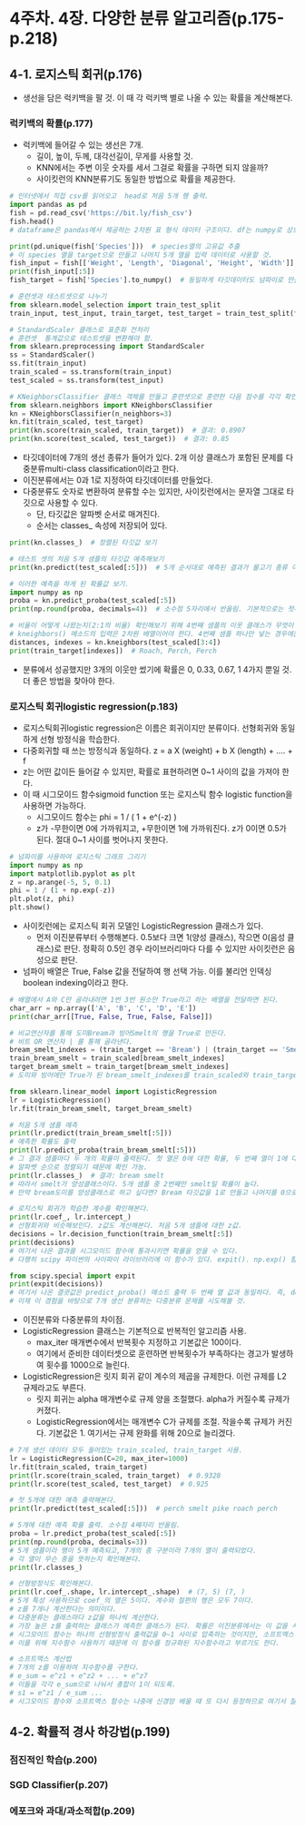 # 4주차. 4장. 다양한 분류 알고리즘(p.175-p.218)

## 4-1. 로지스틱 회귀(p.176)
- 생선을 담은 럭키백을 팔 것. 이 때 각 럭키백 별로 나올 수 있는 확률을 계산해본다.
### 럭키백의 확률(p.177)
- 럭키백에 들어갈 수 있는 생선은 7개.
  - 길이, 높이, 두께, 대각선길이, 무게를 사용할 것.
  - KNN에서는 주변 이웃 숫자를 세서 그걸로 확률을 구하면 되지 않을까?
  - 사이킷런의 KNN분류기도 동일한 방법으로 확률을 제공한다.
```python
# 인터넷에서 직접 csv를 읽어오고  head로 처음 5개 행 출력.
import pandas as pd
fish = pd.read_csv('https://bit.ly/fish_csv')
fish.head()
# dataframe은 pandas에서 제공하는 2차원 표 형식 데이터 구조이다. df는 numpy로 상호 변환이 쉽고 사이킷런과도 호환성 좋음.

print(pd.unique(fish['Species']))  # species열의 고유값 추출
# 이 species 열을 target으로 만들고 나머지 5개 열을 입력 데이터로 사용할 것.
fish_input = fish[['Weight', 'Length', 'Diagonal', 'Height', 'Width']].to_numpy()  # 넘파이로 바꿔서 fish_input에 저장하기.
print(fish_input[:5])
fish_target = fish['Species'].to_numpy()  # 동일하게 타깃데이터도 넘파이로 만들기.

# 훈련셋과 테스트셋으로 나누기
from sklearn.model_selection import train_test_split
train_input, test_input, train_target, test_target = train_test_split(fish_input, fish_target, random_state = 42)

# StandardScaler 클래스로 표준화 전처리
# 훈련셋  통계값으로 테스트셋을 변환해야 함.
from sklearn.preprocessing import StandardScaler
ss = StandardScaler()
ss.fit(train_input)
train_scaled = ss.transform(train_input)
test_scaled = ss.transform(test_input)

# KNeighborsClassifier 클래스 객체를 만들고 훈련셋으로 훈련한 다음 점수를 각각 확인해본다. k는 3으로 지정.
from sklearn.neighbors import KNeighborsClassifier
kn = KNeighborsClassifier(n_neighbors=3)
kn.fit(train_scaled, test_target)
print(kn.score(train_scaled, train_target))  # 결과: 0.8907
print(kn.score(test_scaled, test_target))  # 결과: 0.85
```
- 타깃데이터에 7개의 생선 종류가 들어가 있다. 2개 이상 클래스가 포함된 문제를 다중분류multi-class classification이라고 한다.
- 이진분류에서는 0과 1로 지정하여 타깃데이터를 만들었다.
- 다중분류도 숫자로 변환하여 분류할 수는 있지만, 사이킷런에서는 문자열 그대로 타깃으로 사용할 수 있다.
  - 단, 타깃값은 알파벳 순서로 매겨진다.
  - 순서는 classes_ 속성에 저장되어 있다.
```python
print(kn.classes_)  # 정렬된 타깃값 보기

# 테스트 셋의 처음 5개 샘플의 타깃값 예측해보기
print(kn.predict(test_scaled[:5]))  # 5개 순서대로 예측된 결과가 물고기 종류 이름으로 나온다.

# 이러한 예측을 하게 된 확률값 보기.
import numpy as np
proba = kn.predict_proba(test_scaled[:5])
print(np.round(proba, decimals=4))  # 소수점 5자리에서 반올림. 기본적으로는 첫째 자리에서 반올림한다.

# 비율이 어떻게 나왔는지(2:1의 비율) 확인해보기 위해 4번째 샘플의 이웃 클래스가 무엇이 있는지 확인해본다.
# kneighbors() 메소드의 입력은 2차원 배열이어야 한다. 4번째 샘플 하나만 넣는 경우에는, 넘파이 배열의 슬라이스 연산자를 사용하면 2차원 배열이 되어서 들어간다.
distances, indexes = kn.kneighbors(test_scaled[3:4])
print(train_target[indexes])  # Roach, Perch, Perch
```
- 분류에서 성공했지만 3개의 이웃만 썼기에 확률은 0, 0.33, 0.67, 1 4가지 뿐일 것. 더 좋은 방법을 찾아야 한다.
### 로지스틱 회귀logistic regression(p.183)
- 로지스틱회귀logistic regression은 이름은 회귀이지만 분류이다. 선형회귀와 동일하게 선형 방정식을 학습한다.
- 다중회귀할 때 쓰는 방정식과 동일하다. z = a X (weight) + b X (length) + .... + f
- z는 어떤 값이든 들어갈 수 있지만, 확률로 표현하려면 0~1 사이의 값을 가져야 한다.
- 이 때 시그모이드 함수sigmoid function 또는 로지스틱 함수 logistic function을 사용하면 가능하다.
  - 시그모이드 함수는 phi = 1 / ( 1 + e^(-z) )
  - z가 -무한이면 0에 가까워지고, +무한이면 1에 가까워진다. z가 0이면 0.5가 된다. 절대 0~1 사이를 벗어나지 못한다.
```python
# 넘파이를 사용하여 로지스틱 그래프 그리기
import numpy as np
import matplotlib.pyplot as plt
z = np.arange(-5, 5, 0.1)
phi = 1 / (1 + np.exp(-z))
plt.plot(z, phi)
plt.show()
```
- 사이킷런에는 로지스틱 회귀 모델인 LogisticRegression 클래스가 있다.
  - 먼저 이진분류부터 수행해본다. 0.5보다 크면 1(양성 클래스), 작으면 0(음성 클래스)로 판단. 정확히 0.5인 경우 라이브러리마다 다를 수 있지만 사이킷런은 음성으로 판단.
- 넘파이 배열은 True, False 값을 전달하여 행 선택 가능. 이를 불리언 인덱싱boolean indexing이라고 한다.
```python
# 배열에서 A와 C만 골라내려면 1번 3번 원소만 True라고 하는 배열을 전달하면 된다.
char_arr = np.array(['A', 'B', 'C', 'D', 'E'])
print(char_arr[[True, False, True, False, False]])

# 비교연산자를 통해 도미Bream과 빙어Smelt의 행을 True로 만든다.
# 비트 OR 연산자 | 를 통해 골라낸다.
bream_smelt_indexes = (train_target == 'Bream') | (train_target == 'Smelt')
train_bream_smelt = train_scaled[bream_smelt_indexes]
target_bream_smelt = train_target[bream_smelt_indexes]
# 도미와 빙어에만 True가 된 bream_smelt_indexes를 train_scaled와 train_target에 불리언 인덱싱을 적용하여 도미, 빙어 데이터만 골라낸 것이다.

from sklearn.linear_model import LogisticRegression
lr = LogisticRegression()
lr.fit(train_bream_smelt, target_bream_smelt)

# 처음 5개 샘플 예측
print(lr.predict(train_bream_smelt[:5]))
# 예측한 확률도 출력
print(lr.predict_proba(train_bream_smelt[:5]))
# 그 결과 샘플마다 두 개의 확률이 출력된다. 첫 열은 0에 대한 확률, 두 번째 열이 1에 대한 확률.
# 알파벳 순으로 정렬되기 때문에 확인 가능.
print(lr.classes_)  # 결과: bream smelt
# 따라서 smelt가 양성클래스이다. 5개 샘플 중 2번째만 smelt일 확률이 높다.
# 만약 bream도미를 양성클래스로 하고 싶다면? Bream 타깃값을 1로 만들고 나머지를 0으로 만들면 된다.

# 로지스틱 회귀가 학습한 계수를 확인해본다.
print(lr.coef_, lr.intercept_)
# 선형회귀와 비슷해보인다. z값도 계산해본다. 처음 5개 샘플에 대한 z값.
decisions = lr.decision_function(train_bream_smelt[:5])
print(decisions)
# 여기서 나온 결과를 시그모이드 함수에 통과시키면 확률을 얻을 수 있다.
# 다행히 scipy 파이썬의 사이파이 라이브러리에 이 함수가 있다. expit(). np.exp() 함수 사용해 분수 계산하는 것보다 훨씬 편리하고 안전하다.

from scipy.special import expit
print(expit(decisions))
# 여기서 나온 결괏값은 predict_proba() 매소드 출력 두 번째 열 값과 동일하다. 즉, decision_function() 메소드는 양성클래스에 대한 z값을 반환하는 것.
# 이제 이 경험을 바탕으로 7개 생선 분류하는 다중분류 문제를 시도해볼 것.
```
- 이진분류와 다중분류의 차이점.
- LogisticRegression 클래스는 기본적으로 반복적인 알고리즘 사용.
  - max_iter 매개변수에서 반복횟수 지정하고 기본값은 100이다.
  - 여기에서 준비한 데이터셋으로 훈련하면 반복횟수가 부족하다는 경고가 발생하여 횟수를 1000으로 늘린다.
- LogisticRegression은 릿지 회귀 같이 계수의 제곱을 규제한다. 이런 규제를 L2 규제라고도 부른다.
  - 릿지 회귀는 alpha 매개변수로 규제 양을 조절했다. alpha가 커질수록 규제가 커졌다.
  - LogisticRegression에서는 매개변수 C가 규제를 조절. 작을수록 규제가 커진다. 기본값은 1. 여기서는 규제 완화를 위해 20으로 늘리겠다.
```python
# 7개 생선 데이터 모두 들어있는 train_scaled, train_target 사용.
lr = LogisticRegression(C=20, max_iter=1000)
lr.fit(train_scaled, train_target)
print(lr.score(train_scaled, train_target)  # 0.9328
print(lr.score(test_scaled, test_target)  # 0.925

# 첫 5개에 대한 예측 출력해본다.
print(lr.predict(test_scaled[:5]))  # perch smelt pike roach perch

# 5개에 대한 예측 확률 출력. 소수점 4째자리 반올림.
proba = lr.predict_proba(test_scaled[:5])
print(np.round(proba, decimals=3))
# 5개 샘플이라 행이 5개 예측되고, 7개의 종 구분이라 7개의 열이 출력되었다.
# 각 열이 무슨 종을 뜻하는지 확인해본다.
print(lr.classes_)

# 선형방정식도 확인해본다.
print(lr.coef_.shape, lr.intercept_.shape)  # (7, 5) (7, )
# 5개 특성 사용하므로 coef_의 열은 5이다. 계수와 절편의 행은 모두 7이다.
# z를 7개나 계산한다는 의미이다.
# 다중분류는 클래스마다 z값을 하나씩 계산한다.
# 가장 높은 z를 출력하는 클래스가 예측한 클래스가 된다. 확률은 이진분류에서는 이 값을 시그모이드 함수로 변환한 것인데, 다중분류에서는 소프트맥스softmax 함수 사용하여 변환한다.
# 시그모이드 함수는 하나의 선형방정식 출력값을 0~1 사이로 압축하는 것이지만, 소프트맥스 함수는 여러 개의 선형방정식 출력값을 0~1로 압축하고 이들 합을 1로 만드는 것.
# 이를 위해 지수함수 사용하기 때문에 이 함수를 정규화된 지수함수라고 부르기도 한다.

# 소프트맥스 계산법
# 7개의 z를 이용하여 지수함수를 구한다.
# e_sum = e^z1 + e^z2 + ... + e^z7
# 이들을 각각 e_sum으로 나눠서 총합이 1이 되도록.
# s1 = e^z1 / e_sum ...
# 시그모이드 함수와 소프트맥스 함수는 나중에 신경망 배울 때 또 다시 등장하므로 여기서 잘 익혀두어야 함.
```

## 4-2. 확률적 경사 하강법(p.199)
### 점진적인 학습(p.200)
### SGD Classifier(p.207)
### 에포크와 과대/과소적합(p.209)
